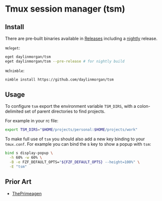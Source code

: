 # Tmux session manager (tsm)

## Install

There are pre-built binaries available in [Releases](https://github.com/daylinmorgan/tsm/releases/) including a [nightly](https://github.com/daylinmorgan/tsm/releases/tag/nightly) release.

w/`eget`:
```sh
eget daylinmorgan/tsm
eget daylinmorgan/tsm --pre-release # for nightly build
```

w/`nimble`:
```sh
nimble install https://github.com/daylinmorgan/tsm
```

## Usage

To configure `tsm` export the environment variable `TSM_DIRS`, with a colon-delimited set of parent directories to find projects.

For example in your rc file:

```sh
export TSM_DIRS="$HOME/projects/personal:$HOME/projects/work"
```

To make full use of `tsm` you should also add a new key binding to your `tmux.conf`.
For example you can bind the s key to show a popup with `tsm`:

```sh
bind s display-popup \
  -h 60% -w 60% \
  -B -e FZF_DEFAULT_OPTS="${FZF_DEFAULT_OPTS} --height=100%" \
  -E "tsm"
```

## Prior Art

- [ThePrimeagen](https://github.com/ThePrimeagen/.dotfiles/blob/master/bin/.local/scripts/tmux-sessionizer)
